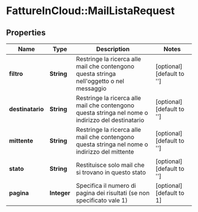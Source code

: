 # FattureInCloud::MailListaRequest

## Properties
Name | Type | Description | Notes
------------ | ------------- | ------------- | -------------
**filtro** | **String** | Restringe la ricerca alle mail che contengono questa stringa nell&#39;oggetto o nel messaggio | [optional] [default to &#39;&#39;]
**destinatario** | **String** | Restringe la ricerca alle mail che contengono questa stringa nel nome o indirizzo del destinatario | [optional] [default to &#39;&#39;]
**mittente** | **String** | Restringe la ricerca alle mail che contengono questa stringa nel nome o indirizzo del mittente | [optional] [default to &#39;&#39;]
**stato** | **String** | Restituisce solo mail che si trovano in questo stato | [optional] [default to &#39;&#39;]
**pagina** | **Integer** | Specifica il numero di pagina dei risultati (se non specificato vale 1) | [optional] [default to 1]


